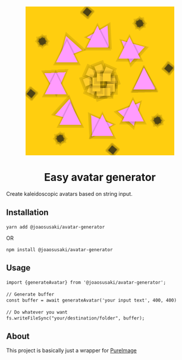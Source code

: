 <div style="text-align: center;">
    
![Avatar](./assets/avatar.png)

# Easy avatar generator

</div>

Create kaleidoscopic avatars based on string input.

## Installation

```
yarn add @joaosusaki/avatar-generator
```

OR

```
npm install @joaosusaki/avatar-generator
```


## Usage

```
import {generateAvatar} from '@joaosusaki/avatar-generator';

// Generate buffer
const buffer = await generateAvatar('your input text', 400, 400)

// Do whatever you want
fs.writeFileSync("your/destination/folder", buffer);
```

## About

This project is basically just a wrapper for [PureImage](https://github.com/joshmarinacci/node-pureimage)